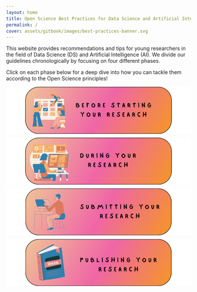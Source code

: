 ```yaml
---
layout: home
title: Open Science Best Practices for Data Science and Artificial Intelligence
permalink: /
cover: assets/gitbook/images/best-practices-banner.svg
---
```


This website provides recommendations and tips for young researchers in the field of Data Science
(DS) and Artificial Intelligence (AI). We divide our guidelines chronologically by focusing on four different phases.

Click on each phase below for a deep dive into how you can tackle them according to the Open Science principles!


<a href="https://nfdi4ds.github.io/ds-best-practices/jekyll/2019-04-27-before_research.html"><img src="assets/gitbook/images/before-home.png"
     alt=""
     style="float: left; margin-right: 10px; margin-bottom: 10px;" /></a>

<a href="https://nfdi4ds.github.io/ds-best-practices/jekyll/2019-04-28-during_research.html"><img src="assets/gitbook/images/during-home.png"
     alt=""
     style="float: left; margin-right: 10px; margin-bottom: 10px;" /></a>

<a href="https://nfdi4ds.github.io/ds-best-practices/jekyll/2019-04-29-submitting.html"><img src="assets/gitbook/images/submit-home.png"
     alt=""
     style="float: left; margin-right: 10px; margin-bottom: 10px;" /></a>

<a href="https://nfdi4ds.github.io/ds-best-practices/jekyll/2021-08-10-publishing.html"><img src="assets/gitbook/images/publish-home.png"
     alt=""
     style="float: left; margin-right: 10px; margin-bottom: 10px;" /></a>
